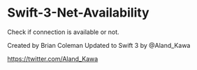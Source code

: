 # Swift-3-Net-Availability
Check if connection is available or not.

Created by Brian Coleman
Updated to Swift 3 by @Aland_Kawa 

https://twitter.com/Aland_Kawa
